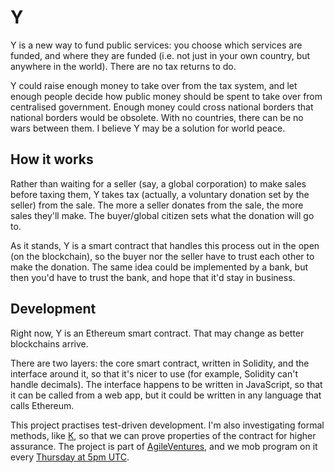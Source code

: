 # Y

Y is a new way to fund public services: you choose which services are funded, and where they are funded (i.e. not just in your own country, but anywhere in the world). There are no tax returns to do.

Y could raise enough money to take over from the tax system, and let enough people decide how public money should be spent to take over from centralised government. Enough money could cross national borders that national borders would be obsolete. With no countries, there can be no wars between them. I believe Y may be a solution for world peace.

## How it works

Rather than waiting for a seller (say, a global corporation) to make sales before taxing them, Y takes tax (actually, a voluntary donation set by the seller) from the sale. The more a seller donates from the sale, the more sales they'll make. The buyer/global citizen sets what the donation will go to.

As it stands, Y is a smart contract that handles this process out in the open (on the blockchain), so the buyer nor the seller have to trust each other to make the donation. The same idea could be implemented by a bank, but then you'd have to trust the bank, and hope that it'd stay in business.

## Development

Right now, Y is an Ethereum smart contract. That may change as better blockchains arrive.

There are two layers: the core smart contract, written in Solidity, and the interface around it, so that it's nicer to use (for example, Solidity can't handle decimals). The interface happens to be written in JavaScript, so that it can be called from a web app, but it could be written in any language that calls Ethereum.

This project practises test-driven development. I'm also investigating formal methods, like [K](https://runtimeverification.com/blog/?p=496), so that we can prove properties of the contract for higher assurance. The project is part of [AgileVentures](https://www.agileventures.org/projects/y), and we mob program on it every [Thursday at 5pm UTC](https://www.agileventures.org/events/y-mob-programming).
